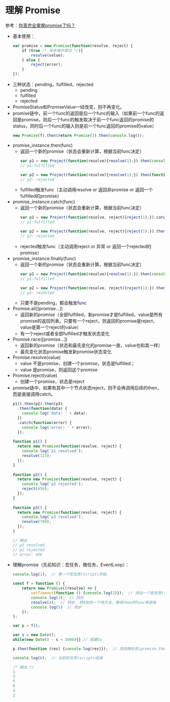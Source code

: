 # 理解 Promise
参考：[你真完全掌握promise了吗？](https://juejin.im/post/5af29a62f265da0b8f628973)
- 基本使用：
    ```javascript
    var promise = new Promise(function(resolve, reject) {
        if (true /* 异步操作成功 */){
            resolve(value);
        } else {
            reject(error);
        }
    });
    ```
- 三种状态：pending，fulfilled，rejected
    - pending
    - fulfilled
    - rejected
- PromiseStatus和PromiseValue一经改变，则不再变化。
- promise链中，前一个func的返回是后一个func的输入（如果前一个func的返回是promise，则后一个func的触发取决于前一个func返回的promise的status，同时后一个func的输入则是前一个func返回的promise的value）
    ```javascript
    new Promise(f).then(return Promise()).then(console.log());
    ```
- promise_instance.then(func)
    - 返回一个新的promise（状态会重新计算，根据当前func决定）
        ```javascript
        var p1 = new Project(function(resolve){resolve(1);}).then(console.log);
        // p1:fulfilled
        
        var p2 = new Project(function(resolve){resolve(1);}).then(function(msg){throw "123";});
        // p2: rejected
        ```
    - fulfilled触发func（主动调用resolve or 返回非promise or 返回一个fulfilled的promise）
- promise_instance.catch(func)
    - 返回一个新的promise（状态会重新计算，根据当前func决定）
        ```javascript
        var p1 = new Project(function(resolve, reject){reject(1);}).catch(console.log);
        // p1:fulfilled

        var p2 = new Project(function(resolve, reject){reject(1);}).then(function(msg){throw "123";})  
        // p2: rejected
        ```
    - rejected触发func（主动调用reject or 异常 or 返回一个rejected的promise）
- promise_instance.finally(func)
    - 返回一个新的promise（状态会重新计算，根据当前func决定）
        ```javascript
        var p1 = new Project(function(resolve){resolve(1);}).then(console.log);
        // p1:fulfilled
  
        var p2 = new Project(function(resolve, reject){reject(1);}).then(function(msg){throw "123";});
        // p2: rejected
        ```
    - 只要不是pending，都会触发func
- Promise.all([promise...])
    - 返回新的promise（全部fulfilled，新promise才是fulfilled，value是所有promise的返回列表。只要有一个reject，则返回的promise是reject，value是第一个reject的value）
    - 有一个reject或者全部fulfilled才触发状态变化
- Promise.race([promise...])
    - 返回新的promise（状态和最先变化的promise一直，value也和其一样）
    - 最先变化状态promise触发新promise状态变化
- Promise.resolve(value)
    - value 不是promise，创建一个promise，状态是fulfilled；
    - value 是promise，则返回这个promise
- Promise.reject(value)
    - 创建一个promise，状态是reject
- promise链中，如果有其中一个节点状态reject，则不会再调用后续的then，而是直接调用catch。
    ```javascript
    p1().then(p2).then(p3)
      .then(function(data) {
        console.log('data: ' + data);
      })
      .catch(function(error) {
        console.log('error: ' + error);
      });
     
    function p1() {
      return new Promise(function(resolve, reject) {
        console.log('p1 resolved');
        resolve(123);
      });
    }
     
    function p2() {
      return new Promise(function(resolve, reject) {
        console.log('p2 rejected');
        reject(456);
      });
    }
     
    function p3() {
      return new Promise(function(resolve, reject) {
        console.log('p3 resolved');
        resolve(789);
      });
    }
    
    // 输出
    // p1 resolved
    // p2 rejected
    // error: 456
    ```
- 理解promise（先前知识：宏任务，微任务，EventLoop）：
    ```javascript
    console.log(1);  // 第一个宏任务(script)开始
    
    const f = function () {
        return new Promise((resolve) => {
            setTimeout(function () {console.log(2)});  // 添加一个宏任务(setTimeout)
            console.log(3);  // 同步
            resolve(4);  // 同步, 把4放到一个地方去，等待then的func来调用
            console.log(5)  // 同步
        });
    };
    
    var p = f();
    
    var s = new Date();
    while(new Date() - s < 5000){} // 阻塞5s
    
    p.then(function (res) {console.log(res)});  // 添加微任务(promise.then)
    
    console.log(6);  // 当前宏任务(script)结束
    
    /* 输出 */
    1
    3
    5
    6
    4
    2
    ```

